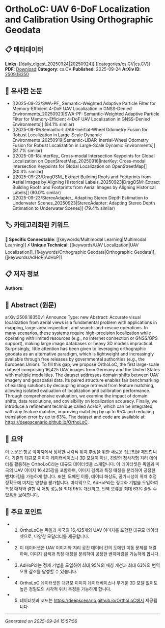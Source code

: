 <!-- KEYWORD_LINKING_METADATA:
{
  "processed_timestamp": "2025-09-24T15:57:56.663679",
  "vocabulary_version": "1.0",
  "selected_keywords": [
    "UAV Localization",
    "Orthographic Geodata",
    "AdHoP",
    "Multimodal Learning"
  ],
  "rejected_keywords": [],
  "similarity_scores": {
    "UAV Localization": 0.8,
    "Orthographic Geodata": 0.78,
    "AdHoP": 0.72,
    "Multimodal Learning": 0.75
  },
  "extraction_method": "AI_prompt_based",
  "budget_applied": true,
  "candidates_json": {
    "candidates": [
      {
        "surface": "UAV 6-DoF Localization",
        "canonical": "UAV Localization",
        "aliases": [
          "6-DoF UAV Localization"
        ],
        "category": "unique_technical",
        "rationale": "This term captures the specific focus on UAV localization, which is central to the paper's contribution.",
        "novelty_score": 0.75,
        "connectivity_score": 0.65,
        "specificity_score": 0.85,
        "link_intent_score": 0.8
      },
      {
        "surface": "Orthographic Geodata",
        "canonical": "Orthographic Geodata",
        "aliases": [
          "Orthographic Data"
        ],
        "category": "unique_technical",
        "rationale": "The use of orthographic geodata is a novel approach in the context of UAV localization.",
        "novelty_score": 0.8,
        "connectivity_score": 0.6,
        "specificity_score": 0.9,
        "link_intent_score": 0.78
      },
      {
        "surface": "AdHoP",
        "canonical": "AdHoP",
        "aliases": [],
        "category": "unique_technical",
        "rationale": "AdHoP is a unique refinement technique introduced in the paper, enhancing feature matching.",
        "novelty_score": 0.7,
        "connectivity_score": 0.55,
        "specificity_score": 0.88,
        "link_intent_score": 0.72
      },
      {
        "surface": "Multimodal",
        "canonical": "Multimodal Learning",
        "aliases": [
          "Multimodal"
        ],
        "category": "specific_connectable",
        "rationale": "The dataset includes multiple modalities, aligning with the concept of multimodal learning.",
        "novelty_score": 0.5,
        "connectivity_score": 0.85,
        "specificity_score": 0.7,
        "link_intent_score": 0.75
      }
    ],
    "ban_list_suggestions": [
      "mapping",
      "large-area inspection",
      "search-and-rescue operations"
    ]
  },
  "decisions": [
    {
      "candidate_surface": "UAV 6-DoF Localization",
      "resolved_canonical": "UAV Localization",
      "decision": "linked",
      "scores": {
        "novelty": 0.75,
        "connectivity": 0.65,
        "specificity": 0.85,
        "link_intent": 0.8
      }
    },
    {
      "candidate_surface": "Orthographic Geodata",
      "resolved_canonical": "Orthographic Geodata",
      "decision": "linked",
      "scores": {
        "novelty": 0.8,
        "connectivity": 0.6,
        "specificity": 0.9,
        "link_intent": 0.78
      }
    },
    {
      "candidate_surface": "AdHoP",
      "resolved_canonical": "AdHoP",
      "decision": "linked",
      "scores": {
        "novelty": 0.7,
        "connectivity": 0.55,
        "specificity": 0.88,
        "link_intent": 0.72
      }
    },
    {
      "candidate_surface": "Multimodal",
      "resolved_canonical": "Multimodal Learning",
      "decision": "linked",
      "scores": {
        "novelty": 0.5,
        "connectivity": 0.85,
        "specificity": 0.7,
        "link_intent": 0.75
      }
    }
  ]
}
-->

# OrthoLoC: UAV 6-DoF Localization and Calibration Using Orthographic Geodata

## 📋 메타데이터

**Links**: [[daily_digest_20250924|20250924]] [[categories/cs.CV|cs.CV]]
**PDF**: [Download](https://arxiv.org/pdf/2509.18350.pdf)
**Category**: cs.CV
**Published**: 2025-09-24
**ArXiv ID**: [2509.18350](https://arxiv.org/abs/2509.18350)

## 🔗 유사한 논문
- [[2025-09-23/SWA-PF_ Semantic-Weighted Adaptive Particle Filter for Memory-Efficient 4-DoF UAV Localization in GNSS-Denied Environments_20250923|SWA-PF: Semantic-Weighted Adaptive Particle Filter for Memory-Efficient 4-DoF UAV Localization in GNSS-Denied Environments]] (84.1% similar)
- [[2025-09-19/Semantic-LiDAR-Inertial-Wheel Odometry Fusion for Robust Localization in Large-Scale Dynamic Environments_20250919|Semantic-LiDAR-Inertial-Wheel Odometry Fusion for Robust Localization in Large-Scale Dynamic Environments]] (81.7% similar)
- [[2025-09-18/InterKey_ Cross-modal Intersection Keypoints for Global Localization on OpenStreetMap_20250918|InterKey: Cross-modal Intersection Keypoints for Global Localization on OpenStreetMap]] (80.3% similar)
- [[2025-09-23/DragOSM_ Extract Building Roofs and Footprints from Aerial Images by Aligning Historical Labels_20250923|DragOSM: Extract Building Roofs and Footprints from Aerial Images by Aligning Historical Labels]] (80.0% similar)
- [[2025-09-23/StereoAdapter_ Adapting Stereo Depth Estimation to Underwater Scenes_20250923|StereoAdapter: Adapting Stereo Depth Estimation to Underwater Scenes]] (79.4% similar)

## 🏷️ 카테고리화된 키워드
**🔗 Specific Connectable**: [[keywords/Multimodal Learning|Multimodal Learning]]
**⚡ Unique Technical**: [[keywords/UAV Localization|UAV Localization]], [[keywords/Orthographic Geodata|Orthographic Geodata]], [[keywords/AdHoP|AdHoP]]

## 📋 저자 정보

**Authors:** 

## 📄 Abstract (원문)

arXiv:2509.18350v1 Announce Type: new 
Abstract: Accurate visual localization from aerial views is a fundamental problem with applications in mapping, large-area inspection, and search-and-rescue operations. In many scenarios, these systems require high-precision localization while operating with limited resources (e.g., no internet connection or GNSS/GPS support), making large image databases or heavy 3D models impractical. Surprisingly, little attention has been given to leveraging orthographic geodata as an alternative paradigm, which is lightweight and increasingly available through free releases by governmental authorities (e.g., the European Union). To fill this gap, we propose OrthoLoC, the first large-scale dataset comprising 16,425 UAV images from Germany and the United States with multiple modalities. The dataset addresses domain shifts between UAV imagery and geospatial data. Its paired structure enables fair benchmarking of existing solutions by decoupling image retrieval from feature matching, allowing isolated evaluation of localization and calibration performance. Through comprehensive evaluation, we examine the impact of domain shifts, data resolutions, and covisibility on localization accuracy. Finally, we introduce a refinement technique called AdHoP, which can be integrated with any feature matcher, improving matching by up to 95% and reducing translation error by up to 63%. The dataset and code are available at: https://deepscenario.github.io/OrthoLoC.

## 📝 요약

이 논문은 항공 이미지에서 정확한 시각적 위치 추정을 위한 새로운 접근법을 제안합니다. 기존의 대규모 이미지 데이터베이스나 3D 모델이 아닌, 경량의 정사각형 지리 데이터를 활용하는 OrthoLoC라는 대규모 데이터셋을 소개합니다. 이 데이터셋은 독일과 미국의 UAV 이미지 16,425장을 포함하며, 이미지 검색과 특징 매칭을 분리하여 공정한 벤치마킹을 가능하게 합니다. 또한, 도메인 이동, 데이터 해상도, 공가시성이 위치 추정 정확도에 미치는 영향을 평가합니다. 마지막으로, AdHoP라는 정교화 기법을 도입하여 특징 매처와 결합 시 매칭 성능을 최대 95% 개선하고, 번역 오류를 최대 63% 줄일 수 있음을 보여줍니다.

## 🎯 주요 포인트

- 1. OrthoLoC는 독일과 미국의 16,425개의 UAV 이미지를 포함한 대규모 데이터셋으로, 다양한 모달리티를 제공합니다.
- 2. 이 데이터셋은 UAV 이미지와 지리 공간 데이터 간의 도메인 이동 문제를 해결하며, 이미지 검색과 특징 매칭을 분리하여 공정한 벤치마킹을 가능하게 합니다.
- 3. AdHoP라는 정제 기법을 도입하여 최대 95%의 매칭 개선과 최대 63%의 번역 오류 감소를 달성할 수 있습니다.
- 4. OrthoLoC 데이터셋은 대규모 이미지 데이터베이스나 무거운 3D 모델 없이도 높은 정밀도의 시각적 위치 추정을 가능하게 합니다.
- 5. 데이터셋과 코드는 https://deepscenario.github.io/OrthoLoC에서 제공됩니다.


---

*Generated on 2025-09-24 15:57:56*